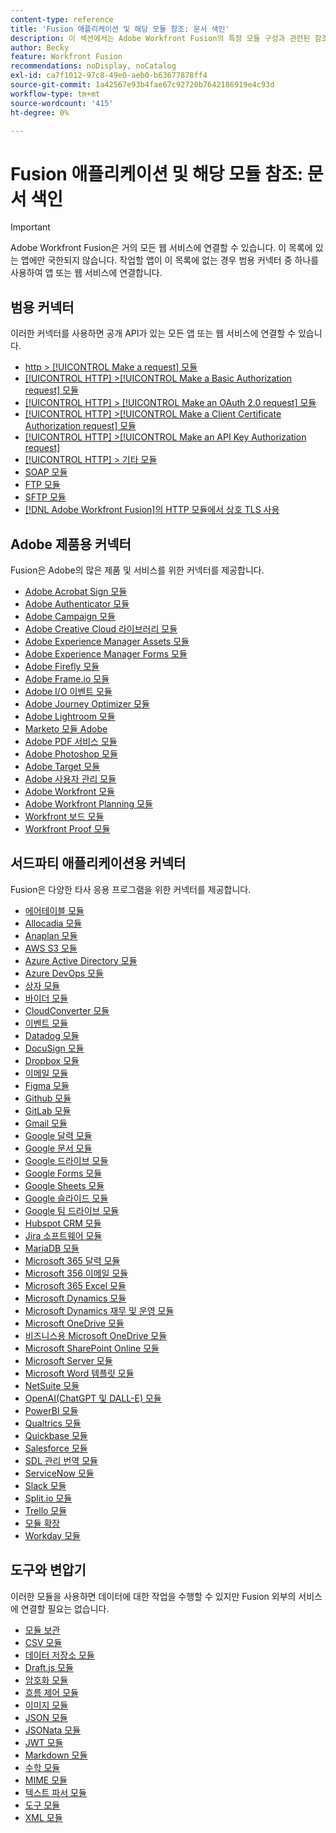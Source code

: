 ```yaml
---
content-type: reference
title: 'Fusion 애플리케이션 및 해당 모듈 참조: 문서 색인'
description: 이 섹션에서는 Adobe Workfront Fusion의 특정 모듈 구성과 관련된 참조 자료를 제공합니다.
author: Becky
feature: Workfront Fusion
recommendations: noDisplay, noCatalog
exl-id: ca7f1012-97c8-49e0-aeb0-b63677878ff4
source-git-commit: 1a42567e93b4fae67c92720b7642186919e4c93d
workflow-type: tm+mt
source-wordcount: '415'
ht-degree: 0%

---
```


# Fusion 애플리케이션 및 해당 모듈 참조: 문서 색인

>[!IMPORTANT]
>
>Adobe Workfront Fusion은 거의 모든 웹 서비스에 연결할 수 있습니다. 이 목록에 있는 앱에만 국한되지 않습니다. 작업할 앱이 이 목록에 없는 경우 범용 커넥터 중 하나를 사용하여 앱 또는 웹 서비스에 연결합니다.

## 범용 커넥터

이러한 커넥터를 사용하면 공개 API가 있는 모든 앱 또는 웹 서비스에 연결할 수 있습니다.

* [http > [!UICONTROL Make a request] 모듈](/help/workfront-fusion/references/apps-and-modules/universal-connectors/http-module-make-a-request.md)
* [[!UICONTROL HTTP] >[!UICONTROL Make a Basic Authorization request] 모듈](/help/workfront-fusion/references/apps-and-modules/universal-connectors/http-module-make-a-basic-auth-request.md)
* [[!UICONTROL HTTP] > [!UICONTROL Make an OAuth 2.0 request] 모듈](/help/workfront-fusion/references/apps-and-modules/universal-connectors/http-module-make-an-oauth-2-request.md)
* [[!UICONTROL HTTP] >[!UICONTROL Make a Client Certificate Authorization request] 모듈](/help/workfront-fusion/references/apps-and-modules/universal-connectors/http-module-make-a-client-cert-auth-request.md)
* [[!UICONTROL HTTP] >[!UICONTROL Make an API Key Authorization request]](/help/workfront-fusion/references/apps-and-modules/universal-connectors/http-module-make-an-api-key-auth-request.md)
* [[!UICONTROL HTTP] > 기타 모듈](/help/workfront-fusion/references/apps-and-modules/universal-connectors/http-modules.md)
* [SOAP 모듈](/help/workfront-fusion/references/apps-and-modules/universal-connectors/soap-module.md)
* [FTP 모듈](/help/workfront-fusion/references/apps-and-modules/universal-connectors/ftp-modules.md)
* [SFTP 모듈](/help/workfront-fusion/references/apps-and-modules/universal-connectors/sftp.md)
* [ [!DNL Adobe Workfront Fusion]의 HTTP 모듈에서 상호 TLS 사용](/help/workfront-fusion/references/apps-and-modules/universal-connectors/use-mtls-in-http-modules.md)

## Adobe 제품용 커넥터

Fusion은 Adobe의 많은 제품 및 서비스를 위한 커넥터를 제공합니다.

* [Adobe Acrobat Sign 모듈](/help/workfront-fusion/references/apps-and-modules/adobe-connectors/adobe-sign-modules.md)
* [Adobe Authenticator 모듈](/help/workfront-fusion/references/apps-and-modules/adobe-connectors/adobe-authenticator-modules.md)
* [Adobe Campaign 모듈](/help/workfront-fusion/references/apps-and-modules/adobe-connectors/adobe-campaign-classic-connector.md)
* [Adobe Creative Cloud 라이브러리 모듈](/help/workfront-fusion/references/apps-and-modules/adobe-connectors/creative-cloud-libraries-modules.md)
* [Adobe Experience Manager Assets 모듈](/help/workfront-fusion/references/apps-and-modules/adobe-connectors/aem-assets-modules.md)
* [Adobe Experience Manager Forms 모듈](/help/workfront-fusion/references/apps-and-modules/adobe-connectors/aem-forms-modules.md)
* [Adobe Firefly 모듈](/help/workfront-fusion/references/apps-and-modules/adobe-connectors/adobe-firefly-modules.md)
* [Adobe Frame.io 모듈](/help/workfront-fusion/references/apps-and-modules/adobe-connectors/frame-io-modules.md)
* [Adobe I/O 이벤트 모듈](/help/workfront-fusion/references/apps-and-modules/adobe-connectors/adobe-io-events-modules.md)
* [Adobe Journey Optimizer 모듈](/help/workfront-fusion/references/apps-and-modules/adobe-connectors/adobe-journey-optimizer-modules.md)
* [Adobe Lightroom 모듈](/help/workfront-fusion/references/apps-and-modules/adobe-connectors/adobe-lightroom-modules.md)
* [Marketo 모듈 Adobe](/help/workfront-fusion/references/apps-and-modules/adobe-connectors/adobe-marketo-modules.md)
* [Adobe PDF 서비스 모듈](/help/workfront-fusion/references/apps-and-modules/adobe-connectors/pdf-modules.md)
* [Adobe Photoshop 모듈](/help/workfront-fusion/references/apps-and-modules/adobe-connectors/adobe-photoshop-modules.md)
* [Adobe Target 모듈](/help/workfront-fusion/references/apps-and-modules/adobe-connectors/adobe-target-modules.md)
* [Adobe 사용자 관리 모듈](/help/workfront-fusion/references/apps-and-modules/adobe-connectors/adobe-user-management-modules.md)
* [Adobe Workfront 모듈](/help/workfront-fusion/references/apps-and-modules/adobe-connectors/workfront-modules.md)
* [Adobe Workfront Planning 모듈](/help/workfront-fusion/references/apps-and-modules/adobe-connectors/workfront-planning-modules.md)
* [Workfront 보드 모듈](/help/workfront-fusion/references/apps-and-modules/adobe-connectors/workfront-boards-modules.md)
* [Workfront Proof 모듈](/help/workfront-fusion/references/apps-and-modules/adobe-connectors/workfront-proof-modules.md)

## 서드파티 애플리케이션용 커넥터

Fusion은 다양한 타사 응용 프로그램을 위한 커넥터를 제공합니다.

* [에어테이블 모듈](/help/workfront-fusion/references/apps-and-modules/third-party-connectors/airtable-modules.md)
* [Allocadia 모듈](/help/workfront-fusion/references/apps-and-modules/third-party-connectors/allocadia-modules.md)
* [Anaplan 모듈](/help/workfront-fusion/references/apps-and-modules/third-party-connectors/anaplan-modules.md)
* [AWS S3 모듈](/help/workfront-fusion/references/apps-and-modules/third-party-connectors/aws-s3-modules.md)
* [Azure Active Directory 모듈](/help/workfront-fusion/references/apps-and-modules/third-party-connectors/azure-ad-modules.md)
* [Azure DevOps 모듈](/help/workfront-fusion/references/apps-and-modules/third-party-connectors/azure-dev-ops.md)
* [상자 모듈](/help/workfront-fusion/references/apps-and-modules/third-party-connectors/box-modules.md)
* [바이더 모듈](/help/workfront-fusion/references/apps-and-modules/third-party-connectors/bynder-modules.md)
* [CloudConverter 모듈](/help/workfront-fusion/references/apps-and-modules/third-party-connectors/cloud-convert-modules.md)
* [이벤트 모듈](/help/workfront-fusion/references/apps-and-modules/third-party-connectors/cvent-modules.md)
* [Datadog 모듈](/help/workfront-fusion/references/apps-and-modules/third-party-connectors/datadog-modules.md)
* [DocuSign 모듈](/help/workfront-fusion/references/apps-and-modules/third-party-connectors/docusign-modules.md)
* [Dropbox 모듈](/help/workfront-fusion/references/apps-and-modules/third-party-connectors/dropbox-modules.md)
* [이메일 모듈](/help/workfront-fusion/references/apps-and-modules/third-party-connectors/email-modules.md)
* [Figma 모듈](/help/workfront-fusion/references/apps-and-modules/third-party-connectors/figma-modules.md)
* [Github 모듈](/help/workfront-fusion/references/apps-and-modules/third-party-connectors/github.md)
* [GitLab 모듈](/help/workfront-fusion/references/apps-and-modules/third-party-connectors/gitlab-modules.md)
* [Gmail 모듈](/help/workfront-fusion/references/apps-and-modules/third-party-connectors/gmail-modules.md)
* [Google 달력 모듈](/help/workfront-fusion/references/apps-and-modules/third-party-connectors/google-calendar-modules.md)
* [Google 문서 모듈](/help/workfront-fusion/references/apps-and-modules/third-party-connectors/google-docs-modules.md)
* [Google 드라이브 모듈](/help/workfront-fusion/references/apps-and-modules/third-party-connectors/google-drive-modules.md)
* [Google Forms 모듈](/help/workfront-fusion/references/apps-and-modules/third-party-connectors/google-forms-modules.md)
* [Google Sheets 모듈](/help/workfront-fusion/references/apps-and-modules/third-party-connectors/google-sheets-modules.md)
* [Google 슬라이드 모듈](/help/workfront-fusion/references/apps-and-modules/third-party-connectors/google-slides-modules.md)
* [Google 팀 드라이브 모듈](/help/workfront-fusion/references/apps-and-modules/third-party-connectors/google-team-drive-modules.md)
* [Hubspot CRM 모듈](/help/workfront-fusion/references/apps-and-modules/third-party-connectors/hubspot-crm-modules.md)
* [Jira 소프트웨어 모듈](/help/workfront-fusion/references/apps-and-modules/third-party-connectors/jira-software-modules.md)
* [MariaDB 모듈](/help/workfront-fusion/references/apps-and-modules/third-party-connectors/mariadb-modules.md)
* [Microsoft 365 달력 모듈](/help/workfront-fusion/references/apps-and-modules/third-party-connectors/microsoft-365-calendar-modules.md)
* [Microsoft 356 이메일 모듈](/help/workfront-fusion/references/apps-and-modules/third-party-connectors/microsoft-365-email-modules.md)
* [Microsoft 365 Excel 모듈](/help/workfront-fusion/references/apps-and-modules/third-party-connectors/microsoft-365-excel-modules.md)
* [Microsoft Dynamics 모듈](/help/workfront-fusion/references/apps-and-modules/third-party-connectors/microsoft-dynamics-365-modules.md)
* [Microsoft Dynamics 재무 및 운영 모듈](/help/workfront-fusion/references/apps-and-modules/third-party-connectors/dynamics-finance-operations-modules.md)
* [Microsoft OneDrive 모듈](/help/workfront-fusion/references/apps-and-modules/third-party-connectors/microsoft-onedrive-modules.md)
* [비즈니스용 Microsoft OneDrive 모듈](/help/workfront-fusion/references/apps-and-modules/third-party-connectors/microsoft-onedrive-for-business-modules.md)
* [Microsoft SharePoint Online 모듈](/help/workfront-fusion/references/apps-and-modules/third-party-connectors/sharepoint-modules.md)
* [Microsoft Server 모듈](/help/workfront-fusion/references/apps-and-modules/third-party-connectors/microsoft-sql-server-modules.md)
* [Microsoft Word 템플릿 모듈](/help/workfront-fusion/references/apps-and-modules/third-party-connectors/microsoft-word-templates-modules.md)
* [NetSuite 모듈](/help/workfront-fusion/references/apps-and-modules/third-party-connectors/netsuite.md)
* [OpenAI(ChatGPT 및 DALL-E) 모듈](/help/workfront-fusion/references/apps-and-modules/third-party-connectors/openai-chatgpt-modules.md)
* [PowerBI 모듈](/help/workfront-fusion/references/apps-and-modules/third-party-connectors/powerbi-modules.md)
* [Qualtrics 모듈](/help/workfront-fusion/references/apps-and-modules/third-party-connectors/qualtrics-modules.md)
* [Quickbase 모듈](/help/workfront-fusion/references/apps-and-modules/third-party-connectors/quickbase-modules.md)
* [Salesforce 모듈](/help/workfront-fusion/references/apps-and-modules/third-party-connectors/salesforce-modules.md)
* [SDL 관리 번역 모듈](/help/workfront-fusion/references/apps-and-modules/third-party-connectors/sdl-managed-translation-modules.md)
* [ServiceNow 모듈](/help/workfront-fusion/references/apps-and-modules/third-party-connectors/servicenow-modules.md)
* [Slack 모듈](/help/workfront-fusion/references/apps-and-modules/third-party-connectors/slack-modules.md)
* [Split.io 모듈](/help/workfront-fusion/references/apps-and-modules/third-party-connectors/split-io-modules.md)
* [Trello 모듈](/help/workfront-fusion/references/apps-and-modules/third-party-connectors/trello-modules.md)
* [모듈 확장](/help/workfront-fusion/references/apps-and-modules/third-party-connectors/widen-modules.md)
* [Workday 모듈](/help/workfront-fusion/references/apps-and-modules/third-party-connectors/workday-modules.md)


## 도구와 변압기

이러한 모듈을 사용하면 데이터에 대한 작업을 수행할 수 있지만 Fusion 외부의 서비스에 연결할 필요는 없습니다.

* [모듈 보관](/help/workfront-fusion/references/apps-and-modules/tools-and-transformers/archive-modules.md)
* [CSV 모듈](/help/workfront-fusion/references/apps-and-modules/tools-and-transformers/csv.md)
* [데이터 저장소 모듈](/help/workfront-fusion/references/apps-and-modules/tools-and-transformers/data-store-modules.md)
* [Draft.js 모듈](/help/workfront-fusion/references/apps-and-modules/tools-and-transformers/draft-js-modules.md)
* [암호화 모듈](/help/workfront-fusion/references/apps-and-modules/tools-and-transformers/encryptor-modules.md)
* [흐름 제어 모듈](/help/workfront-fusion/references/apps-and-modules/tools-and-transformers/flow-control.md)
* [이미지 모듈](/help/workfront-fusion/references/apps-and-modules/tools-and-transformers/image-module.md)
* [JSON 모듈](/help/workfront-fusion/references/apps-and-modules/tools-and-transformers/json-modules.md)
* [JSONata 모듈](/help/workfront-fusion/references/apps-and-modules/tools-and-transformers/jsonata-module.md)
* [JWT 모듈](/help/workfront-fusion/references/apps-and-modules/tools-and-transformers/jwt-modules.md)
* [Markdown 모듈](/help/workfront-fusion/references/apps-and-modules/tools-and-transformers/markdown-modules.md)
* [수학 모듈](/help/workfront-fusion/references/apps-and-modules/tools-and-transformers/math-module.md)
* [MIME 모듈](/help/workfront-fusion/references/apps-and-modules/tools-and-transformers/mime.md)
* [텍스트 파서 모듈](/help/workfront-fusion/references/apps-and-modules/tools-and-transformers/text-parser.md)
* [도구 모듈](/help/workfront-fusion/references/apps-and-modules/tools-and-transformers/tools-modules.md)
* [XML 모듈](/help/workfront-fusion/references/apps-and-modules/tools-and-transformers/xml-modules.md)
